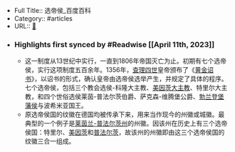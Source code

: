 - Full Title:: 选帝侯_百度百科
- Category:: #articles
- URL:: [🔗](https://baike.baidu.com/item/%E9%80%89%E5%B8%9D%E4%BE%AF/1556347)
- ### Highlights first synced by #Readwise [[April 11th, 2023]]
    - 这一制度从13世纪中实行，一直到1806年帝国灭亡为止。初期有七个选帝侯，实行这项制度五百余年。1356年，[查理四世](/item/%E6%9F%A5%E7%90%86%E5%9B%9B%E4%B8%96/9816436?fromModule=lemma_inlink)皇帝颁布了《[黄金诏书](/item/%E9%BB%84%E9%87%91%E8%AF%8F%E4%B9%A6/5457489?fromModule=lemma_inlink)》，以诏书的形式，确认皇帝由选帝侯选举产生，并规定了具体的程序。七个选帝侯，包括三个教会选侯-科隆大主教、[美因茨大主教](/item/%E7%BE%8E%E5%9B%A0%E8%8C%A8%E5%A4%A7%E4%B8%BB%E6%95%99/23301582?fromModule=lemma_inlink)、特里尔大主教，和四个世俗选侯莱茵-普法尔茨伯爵、萨克森-维腾堡公爵、[勃兰登堡藩侯](/item/%E5%8B%83%E5%85%B0%E7%99%BB%E5%A0%A1%E8%97%A9%E4%BE%AF/379508?fromModule=lemma_inlink)与波希米亚国王。
    - 原选帝侯国的纹徽在德国均被传承下来，用来当作现今的州徽或城徽。最典型的一个例子是[莱茵兰-普法尔茨州](/item/%E8%8E%B1%E8%8C%B5%E5%85%B0-%E6%99%AE%E6%B3%95%E5%B0%94%E8%8C%A8%E5%B7%9E?fromModule=lemma_inlink)的州徽。因该州在历史上有三个选帝侯国：特里尔、[美因茨](/item/%E7%BE%8E%E5%9B%A0%E8%8C%A8/30171?fromModule=lemma_inlink)和[普法尔茨](/item/%E6%99%AE%E6%B3%95%E5%B0%94%E8%8C%A8?fromModule=lemma_inlink)，故该州的州徽即由这三个选帝侯国的纹徽三合一组成。
